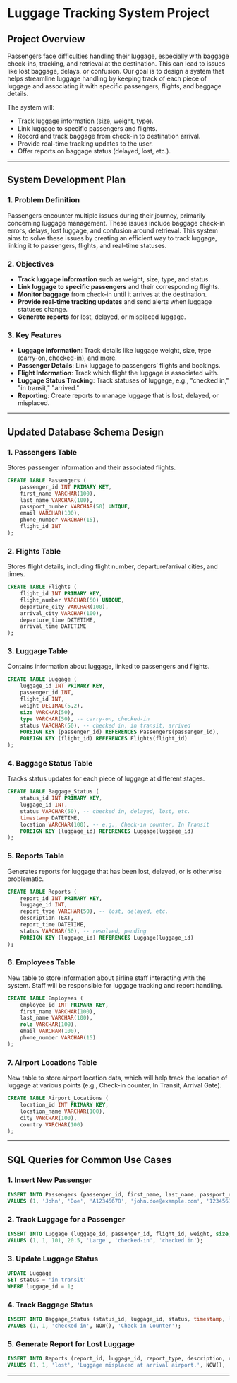 

# Luggage Tracking System Project

## Project Overview

Passengers face difficulties handling their luggage, especially with baggage check-ins, tracking, and retrieval at the destination. This can lead to issues like lost baggage, delays, or confusion. Our goal is to design a system that helps streamline luggage handling by keeping track of each piece of luggage and associating it with specific passengers, flights, and baggage details.

The system will:
- Track luggage information (size, weight, type).
- Link luggage to specific passengers and flights.
- Record and track baggage from check-in to destination arrival.
- Provide real-time tracking updates to the user.
- Offer reports on baggage status (delayed, lost, etc.).

---

## System Development Plan

### 1. Problem Definition
Passengers encounter multiple issues during their journey, primarily concerning luggage management. These issues include baggage check-in errors, delays, lost luggage, and confusion around retrieval. This system aims to solve these issues by creating an efficient way to track luggage, linking it to passengers, flights, and real-time statuses.

### 2. Objectives
- **Track luggage information** such as weight, size, type, and status.
- **Link luggage to specific passengers** and their corresponding flights.
- **Monitor baggage** from check-in until it arrives at the destination.
- **Provide real-time tracking updates** and send alerts when luggage statuses change.
- **Generate reports** for lost, delayed, or misplaced luggage.

### 3. Key Features
- **Luggage Information**: Track details like luggage weight, size, type (carry-on, checked-in), and more.
- **Passenger Details**: Link luggage to passengers’ flights and bookings.
- **Flight Information**: Track which flight the luggage is associated with.
- **Luggage Status Tracking**: Track statuses of luggage, e.g., "checked in," "in transit," "arrived."
- **Reporting**: Create reports to manage luggage that is lost, delayed, or misplaced.

---

## Updated Database Schema Design

### 1. Passengers Table
Stores passenger information and their associated flights.

```sql
CREATE TABLE Passengers (
    passenger_id INT PRIMARY KEY,
    first_name VARCHAR(100),
    last_name VARCHAR(100),
    passport_number VARCHAR(50) UNIQUE,
    email VARCHAR(100),
    phone_number VARCHAR(15),
    flight_id INT
);
````

### 2. Flights Table

Stores flight details, including flight number, departure/arrival cities, and times.

```sql
CREATE TABLE Flights (
    flight_id INT PRIMARY KEY,
    flight_number VARCHAR(50) UNIQUE,
    departure_city VARCHAR(100),
    arrival_city VARCHAR(100),
    departure_time DATETIME,
    arrival_time DATETIME
);
```

### 3. Luggage Table

Contains information about luggage, linked to passengers and flights.

```sql
CREATE TABLE Luggage (
    luggage_id INT PRIMARY KEY,
    passenger_id INT,
    flight_id INT,
    weight DECIMAL(5,2),
    size VARCHAR(50),
    type VARCHAR(50), -- carry-on, checked-in
    status VARCHAR(50), -- checked in, in transit, arrived
    FOREIGN KEY (passenger_id) REFERENCES Passengers(passenger_id),
    FOREIGN KEY (flight_id) REFERENCES Flights(flight_id)
);
```

### 4. Baggage Status Table

Tracks status updates for each piece of luggage at different stages.

```sql
CREATE TABLE Baggage_Status (
    status_id INT PRIMARY KEY,
    luggage_id INT,
    status VARCHAR(50), -- checked in, delayed, lost, etc.
    timestamp DATETIME,
    location VARCHAR(100), -- e.g., Check-in counter, In Transit
    FOREIGN KEY (luggage_id) REFERENCES Luggage(luggage_id)
);
```

### 5. Reports Table

Generates reports for luggage that has been lost, delayed, or is otherwise problematic.

```sql
CREATE TABLE Reports (
    report_id INT PRIMARY KEY,
    luggage_id INT,
    report_type VARCHAR(50), -- lost, delayed, etc.
    description TEXT,
    report_time DATETIME,
    status VARCHAR(50), -- resolved, pending
    FOREIGN KEY (luggage_id) REFERENCES Luggage(luggage_id)
);
```

### 6. Employees Table

New table to store information about airline staff interacting with the system. Staff will be responsible for luggage tracking and report handling.

```sql
CREATE TABLE Employees (
    employee_id INT PRIMARY KEY,
    first_name VARCHAR(100),
    last_name VARCHAR(100),
    role VARCHAR(100),
    email VARCHAR(100),
    phone_number VARCHAR(15)
);
```

### 7. Airport Locations Table

New table to store airport location data, which will help track the location of luggage at various points (e.g., Check-in counter, In Transit, Arrival Gate).

```sql
CREATE TABLE Airport_Locations (
    location_id INT PRIMARY KEY,
    location_name VARCHAR(100),
    city VARCHAR(100),
    country VARCHAR(100)
);
```

---

## SQL Queries for Common Use Cases

### 1. Insert New Passenger

```sql
INSERT INTO Passengers (passenger_id, first_name, last_name, passport_number, email, phone_number, flight_id)
VALUES (1, 'John', 'Doe', 'A12345678', 'john.doe@example.com', '1234567890', 101);
```

### 2. Track Luggage for a Passenger

```sql
INSERT INTO Luggage (luggage_id, passenger_id, flight_id, weight, size, type, status)
VALUES (1, 1, 101, 20.5, 'Large', 'checked-in', 'checked in');
```

### 3. Update Luggage Status

```sql
UPDATE Luggage
SET status = 'in transit'
WHERE luggage_id = 1;
```

### 4. Track Baggage Status

```sql
INSERT INTO Baggage_Status (status_id, luggage_id, status, timestamp, location)
VALUES (1, 1, 'checked in', NOW(), 'Check-in Counter');
```

### 5. Generate Report for Lost Luggage

```sql
INSERT INTO Reports (report_id, luggage_id, report_type, description, report_time, status)
VALUES (1, 1, 'lost', 'Luggage misplaced at arrival airport.', NOW(), 'pending');
```

---





```
